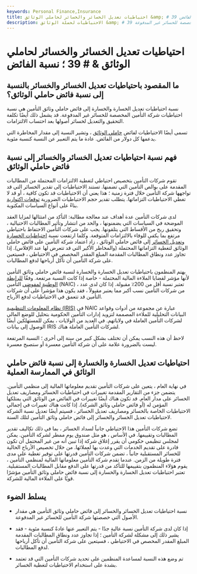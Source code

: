 ```yaml
---
keywords: Personal Finance,Insurance
title: احتياطيات تعديل الخسائر والخسائر لحاملي الوثائق &amp; # 39 ؛ نسبة الفائض
description: الاحتياطيات لحملة الوثائق &amp; # 39 ؛ نسبة الفائض هي نسبة احتياطيات شركة التأمين المخصصة للخسائر غير المدفوعة.
---
```


# احتياطيات تعديل الخسائر والخسائر لحاملي الوثائق & # 39 ؛ نسبة الفائض
## ما المقصود باحتياطيات تعديل الخسائر والخسائر بالنسبة إلى نسبة فائض حاملي الوثائق؟

نسبة احتياطيات تعديل الخسارة والخسارة إلى فائض حاملي وثائق التأمين هي نسبة احتياطيات شركة التأمين المخصصة للخسائر غير المدفوعة. قد يشمل ذلك أيضًا تكلفة التحقيق والتعديل لخسائر أصولها بعد احتساب الالتزامات.

تسمى أيضًا الاحتياطيات لفائض [حاملي الوثائق](/policyholder-surplus) ، وتشير النسبة إلى مقدار المخاطرة التي يدعمها كل دولار من الفائض. عادة ما يتم التعبير عن النسبة كنسبة مئوية.

## فهم نسبة احتياطيات تعديل الخسائر والخسائر إلى نسبة فائض حاملي الوثائق

تقوم شركات التأمين بتخصيص احتياطي لتغطية الالتزامات المحتملة من المطالبات المقدمة على بوالص التأمين التي تضمنها. تستند الاحتياطيات إلى تقدير الخسائر التي قد تواجهها شركة التأمين خلال فترة زمنية ؛ هذا يعني أن الاحتياطيات قد تكون كافية ، أو قد لا تغطي الاحتياطيات التزاماتها. يتطلب تقدير حجم الاحتياطيات الضرورية [توقعات اكتوارية](/actuarialanalysis) بناءً على أنواع السياسات المكتوبة.

لدى شركات التأمين عدة أهداف عند معالجة مطالبة: التأكد من امتثالها لمزايا العقد الموضحة في السياسات التي يضمنونها ، والحد من انتشار وتأثير المطالبات الاحتيالية ، وتحقيق ربح من الأقساط التي يتلقونها. يجب على شركات التأمين الاحتفاظ باحتياطي مرتفع بما يكفي للوفاء بالالتزامات المتوقعة. وكلما ارتفعت نسبة [احتياطيات الخسارة وتعديل الخسائر](/losses-and-lossadjustment-expense) إلى فائض حاملي الوثائق ، زاد اعتماد شركة التأمين على فائض حاملي الوثائق لتغطية التزاماتها المحتملة (والمخاطر الأكبر التي قد تتعرض لها عند الإفلاس). إذا تجاوز عدد ونطاق المطالبات المقدمة المبلغ المقدر المخصص في الاحتياطي ، فسيتعين على شركة التأمين أن تأكل أرباحها لدفع المطالبات.

يهتم المنظمون باحتياطيات تعديل الخسارة والخسارة لنسبة فائض حاملي وثائق التأمين لأنها مؤشر لقضايا الملاءة المالية المحتملة - خاصة إذا كانت النسبة مرتفعة. وفقًا [للرابطة الوطنية](/nainsurancec) [لمفوضي](/nainsurancec) التأمين (NAIC) ، تعتبر نسبة أقل من 200٪ مقبولة. إذا كان لدى عدد من شركات التأمين نسب أكبر مما يعتبر مقبولاً ، فقد يكون هذا مؤشراً على أن شركات التأمين قد تتعمق في الاحتياطيات لدفع الأرباح.

[نظام المعلومات التنظيمية (IRIS)](/insurance-regulatory-information-system-iris) في NAIC عبارة عن مجموعة من أدوات وقواعد البيانات التحليلية للملاءة المصممة لتزويد إدارات التأمين الحكومية بتحليل للوضع المالي لشركات التأمين العاملة في ولاياتهم. في العديد من الولايات ، يمكن للمستهلكين أيضًا الوصول إلى بيانات IRIS لشركات التأمين العاملة هناك.

لاحظ أن هذه النسب يمكن أن تختلف بشكل كبير من سنة إلى أخرى ؛ النسبة المرتفعة ليست بالضرورة علامة على أن شركة التأمين معسرة أو ستصبح معسرة.

## احتياطيات تعديل الخسارة والخسارة إلى نسبة فائض حاملي الوثائق في الممارسة العملية

في نهاية العام ، يتعين على شركات التأمين تقديم معلوماتها المالية إلى منظمي التأمين. يتضمن جزء من التقارير المقدمة تغييرات في احتياطيات الخسائر ومصاريف تعديل الخسائر على مدار العام. قد تكون هناك أيضًا تغييرات في الفائض من الوثائق التي يمتلكها المؤمن له (أو فائض حاملي وثائق الشركة). إذا كانت هناك تغييرات في إجمالي الاحتياطيات الخاصة بالخسائر ومصاريف تعديل الخسائر ، فسيتم أيضًا تعديل نسبة الشركة لاحتياطيات تعديل الخسائر والخسائر إلى فائض حاملي وثائق التأمين لتلك السنة.

تضع شركات التأمين هذا الاحتياطي جانباً لسداد الخسائر ، بما في ذلك تكاليف تقدير المطالبات وتقييمها. في الأساس ، هو مثل صندوق يوم ممطر لشركة التأمين. يمكن لمجلس تنظيمي حكومي أن يقرر إغلاق شركة إذا تبين أنه من غير المحتمل أن تكون قادرة على تقديم الخدمات التي وعدت بها لعملائها. من خلال تخصيص الأرباح الحالية للخسائر المستقبلية جانباً ، تضمن شركات التأمين قدرتها على توفير تغطية على مدى فترة طويلة من الزمن. عندما تقدم شركة التأمين معلوماتها المالية لمنظمي التأمين ، يقوم هؤلاء المنظمون بتقييمها للتأكد من قدرتها على الدفع مقابل المطالبات المستقبلية. تعتبر احتياطيات تعديل الخسارة والخسارة إلى نسبة فائض حاملي وثائق التأمين مؤشرًا قويًا على الملاءة المالية للشركة.

## يسلط الضوء

- نسبة احتياطيات تعديل الخسائر والخسائر إلى فائض حاملي وثائق التأمين هي مقدار الأصول التي خصصتها شركة التأمين للخسائر غير المدفوعة.

- إذا كان لدى شركة التأمين نسبة عالية جدًا - يتم التعبير عنها عادةً كنسبة مئوية - فقد يشير ذلك إلى مشكلة لشركة التأمين ؛ إذا تجاوز عدد ونطاق المطالبات المقدمة المبلغ المقدر المخصص في الاحتياطي ، فسيتعين على شركة التأمين أن تأكل أرباحها لدفع المطالبات.

- تم وضع هذه النسبة لمساعدة المنظمين على تحديد شركات التأمين التي قد تعتمد بشدة على استخدام الاحتياطيات لتغطية الخسائر.

